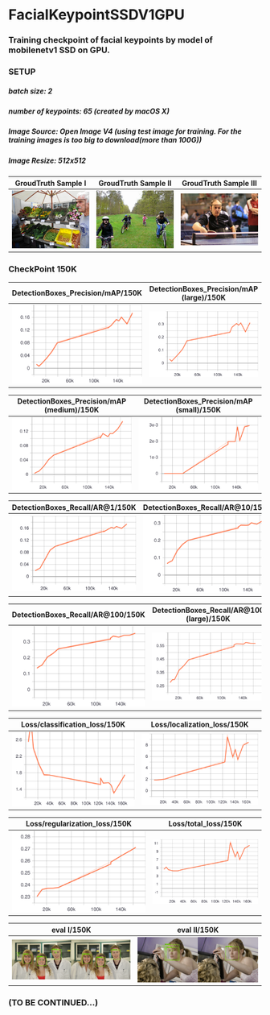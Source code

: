 # FacialKeypointSSDV1GPU
### Training checkpoint of facial keypoints by model of mobilenetv1 SSD on GPU. 
### SETUP
##### batch size: 2
##### number of keypoints: 65 (created by macOS X)
##### Image Source: Open Image V4 (using test image for training. For the training images is too big to download(more than 100G))
##### Image Resize: 512x512

|    GroudTruth Sample I   |    GroudTruth Sample II   |    GroudTruth Sample III   |
:--------------------------:|:-------------------------:|:---------------------------:
![](https://github.com/zoonewbie/FacialKeypointSSDV1TPU/raw/master/groundtruth1.png)  |  ![](https://github.com/zoonewbie/FacialKeypointSSDV1TPU/raw/master/groundtruth2.png)|  ![](https://github.com/zoonewbie/FacialKeypointSSDV1TPU/raw/master/groundtruth3.png)





### CheckPoint 150K
| DetectionBoxes_Precision/mAP/150K |DetectionBoxes_Precision/mAP (large)/150K|
:-------------------------------------------------------:|:-----------------------------------------------:
![](https://github.com/zoonewbie/FacialKeypointSSDV1GPU/raw/master/150K/DetectionBoxes_Precision_mAP.svg?sanitize=true)|![](https://github.com/zoonewbie/FacialKeypointSSDV1GPU/raw/master/150K/DetectionBoxes_Precision_mAP%20(large).svg?sanitize=true)

|DetectionBoxes_Precision/mAP (medium)/150K|DetectionBoxes_Precision/mAP (small)/150K|
:-------------------------------------------------------:|:-----------------------------------------------:
![](https://github.com/zoonewbie/FacialKeypointSSDV1GPU/raw/master/150K/DetectionBoxes_Precision_mAP%20(medium).svg?sanitize=true)|![](https://github.com/zoonewbie/FacialKeypointSSDV1GPU/raw/master/150K/DetectionBoxes_Precision_mAP%20(small).svg?sanitize=true)


|DetectionBoxes_Recall/AR@1/150K|DetectionBoxes_Recall/AR@10/150K|
:-------------------------------------------------------:|:-----------------------------------------------:
![](https://github.com/zoonewbie/FacialKeypointSSDV1GPU/raw/master/150K/DetectionBoxes_Recall_AR%401.svg?sanitize=true)|![](https://github.com/zoonewbie/FacialKeypointSSDV1GPU/raw/master/150K/DetectionBoxes_Recall_AR%4010.svg?sanitize=true)


|DetectionBoxes_Recall/AR@100/150K|DetectionBoxes_Recall/AR@100 (large)/150K|
:-------------------------------------------------------:|:-----------------------------------------------:
![](https://github.com/zoonewbie/FacialKeypointSSDV1GPU/raw/master/150K/DetectionBoxes_Recall_AR%40100.svg?sanitize=true)|![](https://github.com/zoonewbie/FacialKeypointSSDV1GPU/raw/master/150K/DetectionBoxes_Recall_AR%40100%20(large).svg?sanitize=true)


|Loss/classification_loss/150K|Loss/localization_loss/150K|
:-------------------------------------:|:-----------------------------:
![](https://github.com/zoonewbie/FacialKeypointSSDV1GPU/raw/master/150K/Loss_classification_loss.svg?sanitize=true)|![](https://github.com/zoonewbie/FacialKeypointSSDV1GPU/raw/master/150K/Loss_localization_loss.svg?sanitize=true)


|Loss/regularization_loss/150K|Loss/total_loss/150K|
:-------------------------------------:|:-----------------------------:
![](https://github.com/zoonewbie/FacialKeypointSSDV1GPU/raw/master/150K/Loss_regularization_loss.svg?sanitize=true)|![](https://github.com/zoonewbie/FacialKeypointSSDV1GPU/raw/master/150K/Loss_total_loss.svg?sanitize=true)




|eval I/150K|eval II/150K|
:-------------------------------------------------------:|:-----------------------------------------------:
![](https://github.com/zoonewbie/FacialKeypointSSDV1GPU/raw/master/150K/eval1.png)|![](https://github.com/zoonewbie/FacialKeypointSSDV1GPU/raw/master/150K/eval4.png)


### (TO BE CONTINUED...)
